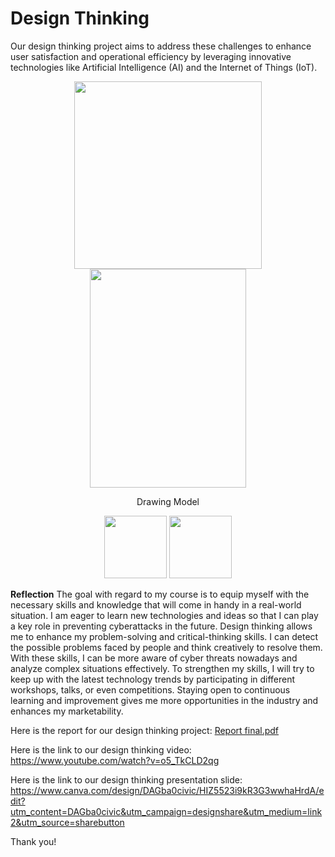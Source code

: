 # Design Thinking
Our design thinking project aims to address these challenges to enhance user satisfaction and operational efficiency by leveraging innovative technologies like Artificial Intelligence (AI) and the Internet of Things (IoT). 

<p align="center">
  <img src = "https://github.com/user-attachments/assets/6bd66e5f-cffc-407b-9488-f5f46d13d3c7" width="300" height="300"/> 
  <img src = "https://github.com/user-attachments/assets/25ca6254-c18b-492b-a212-ec7cd77d2170" width="250" height="350"/> 
</p>

<p align = "center">
Drawing                                Model
</p>

<p align="center">
  <img src = "https://github.com/user-attachments/assets/5796116d-d6b5-4ca5-bd13-9935b32c0944" width="100" height="100"/>
  <img src = "https://github.com/user-attachments/assets/fdd6ae0e-9529-41b3-9686-9648d7dbd6ae" width="100" height="100"/>
</p>

**Reflection**
The goal with regard to my course is to equip myself with the necessary skills and knowledge that will come in handy in a real-world situation. I am eager to learn new technologies and ideas so that I can play a key role in preventing cyberattacks in the future. Design thinking allows me to enhance my problem-solving and critical-thinking skills. I can detect the possible problems faced by people and think creatively to resolve them. With these skills, I can be more aware of cyber threats nowadays and analyze complex situations effectively. To strengthen my skills, I will try to keep up with the latest technology trends by participating in different workshops, talks, or even competitions. Staying open to continuous learning and improvement gives me more opportunities in the industry and enhances my marketability.

Here is the report for our design thinking project:
[Report final.pdf](https://github.com/user-attachments/files/18427738/Report.final.pdf)

Here is the link to our design thinking video:
https://www.youtube.com/watch?v=o5_TkCLD2qg

Here is the link to our design thinking presentation slide:
https://www.canva.com/design/DAGba0civic/HIZ5523i9kR3G3wwhaHrdA/edit?utm_content=DAGba0civic&utm_campaign=designshare&utm_medium=link2&utm_source=sharebutton 

Thank you!
